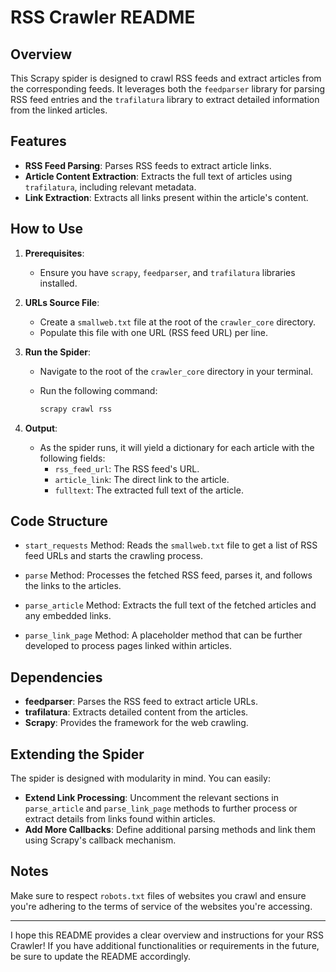 # RSS Crawler README

## Overview

This Scrapy spider is designed to crawl RSS feeds and extract articles from the corresponding feeds. It leverages both the `feedparser` library for parsing RSS feed entries and the `trafilatura` library to extract detailed information from the linked articles.

## Features

- **RSS Feed Parsing**: Parses RSS feeds to extract article links.
- **Article Content Extraction**: Extracts the full text of articles using `trafilatura`, including relevant metadata.
- **Link Extraction**: Extracts all links present within the article's content.

## How to Use

1. **Prerequisites**:

   - Ensure you have `scrapy`, `feedparser`, and `trafilatura` libraries installed.

2. **URLs Source File**:

   - Create a `smallweb.txt` file at the root of the `crawler_core` directory.
   - Populate this file with one URL (RSS feed URL) per line.

3. **Run the Spider**:

   - Navigate to the root of the `crawler_core` directory in your terminal.
   - Run the following command:

     ```bash
     scrapy crawl rss
     ```

4. **Output**:

   - As the spider runs, it will yield a dictionary for each article with the following fields:
     - `rss_feed_url`: The RSS feed's URL.
     - `article_link`: The direct link to the article.
     - `fulltext`: The extracted full text of the article.

## Code Structure

- `start_requests` Method: Reads the `smallweb.txt` file to get a list of RSS feed URLs and starts the crawling process.

- `parse` Method: Processes the fetched RSS feed, parses it, and follows the links to the articles.

- `parse_article` Method: Extracts the full text of the fetched articles and any embedded links.

- `parse_link_page` Method: A placeholder method that can be further developed to process pages linked within articles.

## Dependencies

- **feedparser**: Parses the RSS feed to extract article URLs.
- **trafilatura**: Extracts detailed content from the articles.
- **Scrapy**: Provides the framework for the web crawling.

## Extending the Spider

The spider is designed with modularity in mind. You can easily:

- **Extend Link Processing**: Uncomment the relevant sections in `parse_article` and `parse_link_page` methods to further process or extract details from links found within articles.
- **Add More Callbacks**: Define additional parsing methods and link them using Scrapy's callback mechanism.

## Notes

Make sure to respect `robots.txt` files of websites you crawl and ensure you're adhering to the terms of service of the websites you're accessing.

---

I hope this README provides a clear overview and instructions for your RSS Crawler! If you have additional functionalities or requirements in the future, be sure to update the README accordingly.